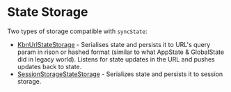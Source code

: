 # State Storage

Two types of storage compatible with `syncState`:

- [KbnUrlStateStorage](./kbn_url_storage.md) - Serialises state and persists it to URL's query param in rison or hashed format (similar to what AppState & GlobalState did in legacy world).
  Listens for state updates in the URL and pushes updates back to state.
- [SessionStorageStateStorage](./session_storage.md) - Serializes state and persists it to session storage.
